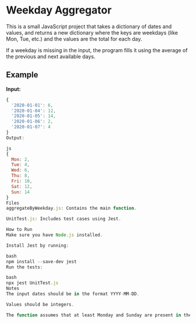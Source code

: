 # Weekday Aggregator

This is a small JavaScript project that takes a dictionary of dates and values, and returns a new dictionary where the keys are weekdays (like Mon, Tue, etc.) and the values are the total for each day.

If a weekday is missing in the input, the program fills it using the average of the previous and next available days.

## Example

**Input:**

```js
{
  '2020-01-01': 6,
  '2020-01-04': 12,
  '2020-01-05': 14,
  '2020-01-06': 2,
  '2020-01-07': 4
}
Output:

js
{
  Mon: 2,
  Tue: 4,
  Wed: 6,
  Thu: 8,
  Fri: 10,
  Sat: 12,
  Sun: 14
}
Files
aggregateByWeekday.js: Contains the main function.

UnitTest.js: Includes test cases using Jest.

How to Run
Make sure you have Node.js installed.

Install Jest by running:

bash
npm install --save-dev jest
Run the tests:

bash
npx jest UnitTest.js
Notes
The input dates should be in the format YYYY-MM-DD.

Values should be integers.

The function assumes that at least Monday and Sunday are present in the input.
